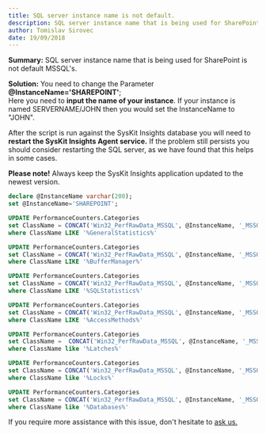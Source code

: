 ```yaml
---
title: SQL server instance name is not default.
description: SQL server instance name that is being used for SharePoint is not  MSSQL's default.
author: Tomislav Sirovec
date: 19/09/2018
---
```


__Summary:__ 
SQL server instance name that is being used for SharePoint is not default MSSQL's.


__Solution:__
You need to change the Parameter __@InstanceName='SHAREPOINT'__;  
Here you need to __input the name of your instance__. If your instance is named SERVERNAME/JOHN then you would set the InstanceName to "JOHN".  

After the script is run against the SysKit Insights database you will need to __restart the SysKit Insights Agent service.__ If the problem still persists you should consider restarting the SQL server, as we have found that this helps in some cases. 

__Please note!__ Always keep the SysKit Insights application updated to the newest version.


```sql 
declare @InstanceName varchar(200);
set @InstanceName='SHAREPOINT';

UPDATE PerformanceCounters.Categories
set ClassName = CONCAT('Win32_PerfRawData_MSSQL', @InstanceName, '_MSSQL', @InstanceName, 'GeneralStatistics')
where ClassName LIKE '%GeneralStatistics%'

UPDATE PerformanceCounters.Categories
set ClassName = CONCAT('Win32_PerfRawData_MSSQL', @InstanceName, '_MSSQL', @InstanceName, 'BufferManager')
where ClassName LIKE '%BufferManager%'

UPDATE PerformanceCounters.Categories
set ClassName = CONCAT('Win32_PerfRawData_MSSQL', @InstanceName, '_MSSQL', @InstanceName, 'SQLStatistics')
where ClassName LIKE '%SQLStatistics%'

UPDATE PerformanceCounters.Categories
set ClassName = CONCAT('Win32_PerfRawData_MSSQL', @InstanceName, '_MSSQL', @InstanceName, 'AccessMethods')
where ClassName LIKE '%AccessMethods%'

UPDATE PerformanceCounters.Categories
set ClassName =  CONCAT('Win32_PerfRawData_MSSQL', @InstanceName, '_MSSQL', @InstanceName, 'Latches')
where ClassName like '%Latches%'

UPDATE PerformanceCounters.Categories
set ClassName = CONCAT('Win32_PerfRawData_MSSQL', @InstanceName, '_MSSQL', @InstanceName, 'Locks')
where ClassName like '%Locks%'

UPDATE PerformanceCounters.Categories
set ClassName = CONCAT('Win32_PerfRawData_MSSQL', @InstanceName, '_MSSQL', @InstanceName, 'Databases')
where ClassName like '%Databases%'
```

If you require more assistance with this issue, don't hesitate to [ask us.](https://www.syskit.com/company/contact-us/)
